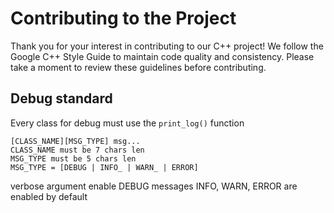 # Contributing to the Project

Thank you for your interest in contributing to our C++ project! We follow the Google C++ Style Guide to maintain code quality and consistency. Please take a moment to review these guidelines before contributing.

## Debug standard

Every class for debug must use the `print_log()` function

```
[CLASS_NAME][MSG_TYPE] msg...
CLASS_NAME must be 7 chars len
MSG_TYPE must be 5 chars len 
MSG_TYPE = [DEBUG | INFO_ | WARN_ | ERROR]
```

verbose argument enable DEBUG messages INFO, WARN, ERROR are enabled by default
